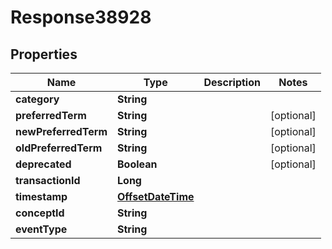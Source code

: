 
# Response38928

## Properties
Name | Type | Description | Notes
------------ | ------------- | ------------- | -------------
**category** | **String** |  | 
**preferredTerm** | **String** |  |  [optional]
**newPreferredTerm** | **String** |  |  [optional]
**oldPreferredTerm** | **String** |  |  [optional]
**deprecated** | **Boolean** |  |  [optional]
**transactionId** | **Long** |  | 
**timestamp** | [**OffsetDateTime**](OffsetDateTime.md) |  | 
**conceptId** | **String** |  | 
**eventType** | **String** |  | 



